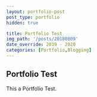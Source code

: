 ```yaml
---
layout: portfolio-post
post_type: portfolio
hidden: true

title: Portfolio Test
img_path: '/posts/20180809'
date_override: 2019 - 2020
categories: [Portfolio,Blogging]
---
```


## Portfolio Test

This a Portfolio Test.